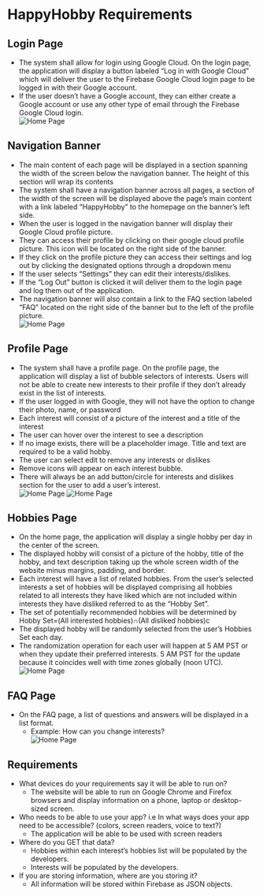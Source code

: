 # HappyHobby Requirements

## Login Page
- The system shall allow for login using Google Cloud. On the login page, the application will display a button labeled “Log in with Google Cloud” which will deliver the user to the Firebase Google Cloud login page to be logged in with their Google account.
- If the user doesn’t have a Google account, they can either create a Google account or use any other type of email through the Firebase Google Cloud login.  
![Home Page](https://github.com/HappyHobby/HappyHobby/blob/master/Resources/Wireframes/LogIn.png)

## Navigation Banner
- The main content of each page will be displayed in a section spanning the width of the screen below the navigation banner. The height of this section will wrap its contents
- The system shall have a navigation banner across all pages, a section of the width of the screen will be displayed above the page’s main content with a link labeled “HappyHobby” to the homepage on the banner’s left side.
- When the user is logged in the navigation banner will display their Google Cloud profile picture.
- They can access their profile by clicking on their google cloud profile picture. This icon will be located on the right side of the banner.
- If they click on the profile picture they can access their settings and log out by clicking the designated options through a dropdown menu
- If the user selects “Settings” they can edit their interests/dislikes.
- If the “Log Out” button is clicked it will deliver them to the login page and log them out of the application. 
- The navigation banner will also contain a link to the FAQ section labeled “FAQ” located on the right side of the banner but to the left of the profile picture.  
![Home Page](https://github.com/HappyHobby/HappyHobby/blob/master/Resources/Wireframes/NavBar.png)

## Profile Page
- The system shall have a profile page. On the profile page, the application will display a list of bubble selectors of interests. Users will not be able to create new interests to their profile if they don’t already exist in the list of interests. 
- If the user logged in with Google, they will not have the option to change their photo, name, or password
- Each interest will consist of a picture of the interest and a title of the interest
- The user can hover over the interest to see a description
- If no image exists, there will be a placeholder image. Title and text are required to be a valid hobby.
- The user can select edit to remove any interests or dislikes
- Remove icons will appear on each interest bubble.
- There will always be an add button/circle for interests and dislikes section for the user to add a user’s interest.  
![Home Page](https://github.com/HappyHobby/HappyHobby/blob/master/Resources/Wireframes/Profile.png)
![Home Page](https://github.com/HappyHobby/HappyHobby/blob/master/Resources/Wireframes/ProfileEdit.png)

## Hobbies Page
- On the home page, the application will display a single hobby per day in the center of the screen.
- The displayed hobby will consist of a picture of the hobby, title of the hobby, and text description taking up the whole screen width of the website minus margins, padding, and border.
- Each interest will have a list of related hobbies. From the user’s selected interests a set of hobbies will be displayed comprising all hobbies related to all interests they have liked which are not included within interests they have disliked referred to as the “Hobby Set”.
- The set of potentially recommended hobbies will be determined by Hobby Set=(All interested hobbies)∩(All disliked hobbies)c
- The displayed hobby will be randomly selected from the user’s Hobbies Set each day.
- The randomization operation for each user will happen at 5 AM PST or when they update their preferred interests. 5 AM PST for the update because it coincides well with time zones globally (noon UTC).  
![Home Page](https://github.com/HappyHobby/HappyHobby/blob/master/Resources/Wireframes/HomePage.png)

## FAQ Page
- On the FAQ page, a list of questions and answers will be displayed in a list format.
  - Example: How can you change interests?  
![Home Page](https://github.com/HappyHobby/HappyHobby/blob/master/Resources/Wireframes/FAQ.png)

## Requirements
- What devices do your requirements say it will be able to run on?
  - The website will be able to run on Google Chrome and Firefox browsers and display information on a phone, laptop or desktop-sized screen.
- Who needs to be able to use your app? i.e In what ways does your app need to be accessible? (colors, screen readers, voice to text?)
  - The application will be able to be used with screen readers
- Where do you GET that data?
  - Hobbies within each interest’s hobbies list will be populated by the developers.
  - Interests will be populated by the developers.
- If you are storing information, where are you storing it?
  - All information will be stored within Firebase as JSON objects.
